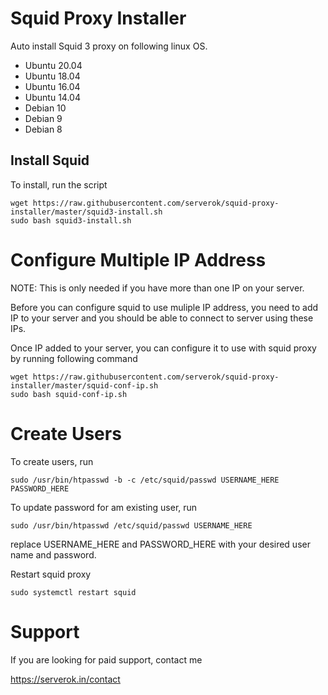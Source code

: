 # Squid Proxy Installer

Auto install Squid 3 proxy on following linux OS.

* Ubuntu 20.04
* Ubuntu 18.04
* Ubuntu 16.04
* Ubuntu 14.04
* Debian 10
* Debian 9
* Debian 8


## Install Squid

To install, run the script

```
wget https://raw.githubusercontent.com/serverok/squid-proxy-installer/master/squid3-install.sh
sudo bash squid3-install.sh
```

# Configure Multiple IP Address

NOTE: This is only needed if you have more than one IP on your server.

Before you can configure squid to use muliple IP address, you need to add IP to your server and you should be able to connect to server using these IPs.

Once IP added to your server, you can configure it to use with squid proxy by running following command

```
wget https://raw.githubusercontent.com/serverok/squid-proxy-installer/master/squid-conf-ip.sh
sudo bash squid-conf-ip.sh
```

# Create Users

To create users, run

```
sudo /usr/bin/htpasswd -b -c /etc/squid/passwd USERNAME_HERE PASSWORD_HERE
```

To update password for am existing user, run

```
sudo /usr/bin/htpasswd /etc/squid/passwd USERNAME_HERE
```

replace USERNAME_HERE and PASSWORD_HERE with your desired user name and password.

Restart squid proxy

```
sudo systemctl restart squid
```

# Support

If you are looking for paid support, contact me

https://serverok.in/contact
